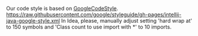 Our code style is based on [GoogleCodeStyle](https://raw.githubusercontent.com/google/styleguide/gh-pages/intellij-java-google-style.xml).
https://raw.githubusercontent.com/google/styleguide/gh-pages/intellij-java-google-style.xml
In Idea, please, manually adjust setting 'hard wrap at' to 150 symbols and 'Class count to use import with *' to 10 imports.